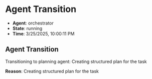 # Agent Transition

- **Agent**: orchestrator
- **State**: running
- **Time**: 3/25/2025, 10:00:11 PM

## Agent Transition

Transitioning to planning agent: Creating structured plan for the task

**Reason**: Creating structured plan for the task

